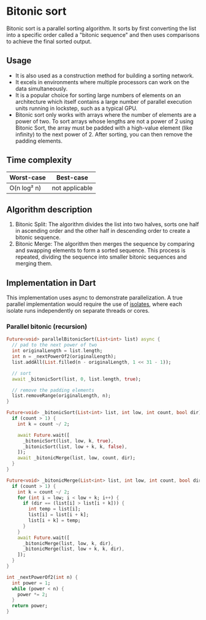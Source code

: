 # Bitonic sort

Bitonic sort is a parallel sorting algorithm. It sorts by first converting the list into a specific order called a "bitonic sequence" and then uses comparisons to achieve the final sorted output.

## Usage

- It is also used as a construction method for building a sorting network.
- It excels in environments where multiple processors can work on the data simultaneously.
- It is a popular choice for sorting large numbers of elements on an architecture which itself contains a large number of parallel execution units running in lockstep, such as a typical GPU.
- Bitonic sort only works with arrays where the number of elements are a power of two. To sort arrays whose lengths are not a power of 2 using Bitonic Sort, the array must be padded with a high-value element (like infinity) to the next power of 2. After sorting, you can then remove the padding elements.

## Time complexity

Worst-case | Best-case
------- | --------
O(n log² n) | not applicable

## Algorithm description

1. Bitonic Split: The algorithm divides the list into two halves, sorts one half in ascending order and the other half in descending order to create a bitonic sequence.
2. Bitonic Merge: The algorithm then merges the sequence by comparing and swapping elements to form a sorted sequence. This process is repeated, dividing the sequence into smaller bitonic sequences and merging them.

## Implementation in Dart

This implementation uses async to demonstrate parallelization. A true parallel implementation would require the use of [isolates](https://dart.dev/language/isolates), where each isolate runs independently on separate threads or cores.

### Parallel bitonic (recursion)

```Dart
Future<void> parallelBitonicSort(List<int> list) async {
  // pad to the next power of two
  int originalLength = list.length;
  int n = _nextPowerOf2(originalLength);
  list.addAll(List.filled(n - originalLength, 1 << 31 - 1));

  // sort
  await _bitonicSort(list, 0, list.length, true);

  // remove the padding elements
  list.removeRange(originalLength, n);
}

Future<void> _bitonicSort(List<int> list, int low, int count, bool dir) async {
  if (count > 1) {
    int k = count ~/ 2;

    await Future.wait([
      _bitonicSort(list, low, k, true),
      _bitonicSort(list, low + k, k, false),
    ]);
    await _bitonicMerge(list, low, count, dir);
  }
}

Future<void> _bitonicMerge(List<int> list, int low, int count, bool dir) async {
  if (count > 1) {
    int k = count ~/ 2;
    for (int i = low; i < low + k; i++) {
      if (dir == (list[i] > list[i + k])) {
        int temp = list[i];
        list[i] = list[i + k];
        list[i + k] = temp;
      }
    }
    await Future.wait([
      _bitonicMerge(list, low, k, dir),
      _bitonicMerge(list, low + k, k, dir),
    ]);
  }
}

int _nextPowerOf2(int n) {
  int power = 1;
  while (power < n) {
    power *= 2;
  }
  return power;
}
```
